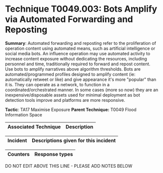 # Technique T0049.003: Bots Amplify via Automated Forwarding and Reposting

**Summary**: Automated forwarding and reposting refer to the proliferation of operation content using automated means, such as artificial intelligence or social media bots. An influence operation may use automated activity to increase content exposure without dedicating the resources, including personnel and time, traditionally required to forward and repost content. Use bots to amplify narratives above algorithm thresholds. Bots are automated/programmed profiles designed to amplify content (ie: automatically retweet or like) and give appearance it's more "popular" than it is. They can operate as a network, to function in a coordinated/orchestrated manner. In some cases (more so now) they are an inexpensive/disposable assets used for minimal deployment as bot detection tools improve and platforms are more responsive.

**Tactic**: TA17 Maximise Exposure            **Parent Technique:** T0049 Flood Information Space


| Associated Technique | Description |
| --------- | ------------------------- |



| Incident | Descriptions given for this incident |
| -------- | -------------------- |



| Counters | Response types |
| -------- | -------------- |


DO NOT EDIT ABOVE THIS LINE - PLEASE ADD NOTES BELOW